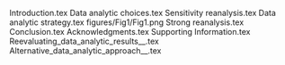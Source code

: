 Introduction.tex
Data analytic choices.tex
Sensitivity reanalysis.tex
Data analytic strategy.tex
figures/Fig1/Fig1.png
Strong reanalysis.tex
Conclusion.tex
Acknowledgments.tex
Supporting Information.tex
Reevaluating_data_analytic_results__.tex
Alternative_data_analytic_approach__.tex
